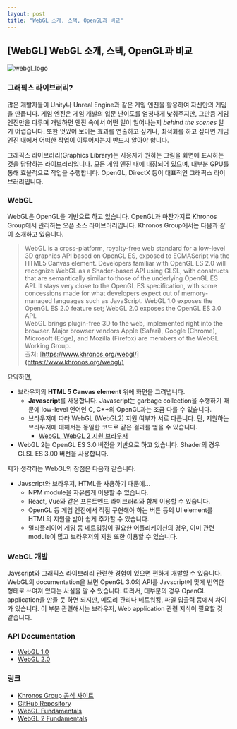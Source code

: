 ```yaml
---
layout: post
title: "WebGL 소개, 스택, OpenGL과 비교"
---
```

## [WebGL] WebGL 소개, 스택, OpenGL과 비교

![webgl_logo]({{site.url}}/assets/images/WebGL_100px_June16_180_75.png)

### 그래픽스 라이브러리?

많은 개발자들이 Unity나 Unreal Engine과 같은 게임 엔진을 활용하여 자신만의 게임을 만듭니다. 게임 엔진은 게임 개발의 입문 난이도를 엄청나게 낮춰주지만, 그만큼 게임 엔진만을 다루며 개발하면 엔진 속에서 어떤 일이 일어나는지 *behind the scenes* 알기 어렵습니다. 또한 멋있어 보이는 효과를 연출하고 싶거나, 최적화를 하고 싶다면 게임 엔진 내에서 어떠한 작업이 이루어지는지 반드시 알아야 합니다.

그래픽스 라이브러리(Graphics Library)는 사용자가 원하는 그림을 화면에 표시하는 것을 담당하는 라이브러리입니다. 모든 게임 엔진 내에 내장되어 있으며, 대부분 GPU를 통해 효율적으로 작업을 수행합니다. OpenGL, DirectX 등이 대표적인 그래픽스 라이브러리입니다.

### WebGL

WebGL은 OpenGL을 기반으로 하고 있습니다. OpenGL과 마찬가지로 Khronos Group에서 관리하는 오픈 소스 라이브러리입니다. Khronos Group에서는 다음과 같이 소개하고 있습니다.

> WebGL is a cross-platform, royalty-free web standard for a low-level 3D graphics API based on OpenGL ES, exposed to ECMAScript via the HTML5 Canvas element. Developers familiar with OpenGL ES 2.0 will recognize WebGL as a Shader-based API using GLSL, with constructs that are semantically similar to those of the underlying OpenGL ES API. It stays very close to the OpenGL ES specification, with some concessions made for what developers expect out of memory-managed languages such as JavaScript. WebGL 1.0 exposes the OpenGL ES 2.0 feature set; WebGL 2.0 exposes the OpenGL ES 3.0 API.  
WebGL brings plugin-free 3D to the web, implemented right into the browser. Major browser vendors Apple (Safari), Google (Chrome), Microsoft (Edge), and Mozilla (Firefox) are members of the WebGL Working Group.  
출처: [https://www.khronos.org/webgl/](https://www.khronos.org/webgl/)

요약하면,

- 브라우저의 **HTML 5 Canvas element** 위에 화면을 그려냅니다.
    - **Javascript**를 사용합니다. Javascript는 garbage collection을 수행하기 때문에 low-level 언어인 C, C++의 OpenGL과는 조금 다를 수 있습니다.
    - 브라우저에 따라 WebGL (WebGL2) 지원 여부가 서로 다릅니다. 단, 지원하는 브라우저에 대해서는 동일한 코드로 같은 결과를 얻을 수 있습니다.
        - [WebGL, WebGL 2 지원 브라우저](https://caniuse.com/#feat=webgl)
- WebGL 2는 OpenGL ES 3.0 버전을 기반으로 하고 있습니다. Shader의 경우 GLSL ES 3.00 버전을 사용합니다.

제가 생각하는 WebGL의 장점은 다음과 같습니다.

- Javscript와 브라우저, HTML을 사용하기 때문에...
    - NPM module을 자유롭게 이용할 수 있습니다.
    - React, Vue와 같은 프론트엔드 라이브러리와 함께 이용할 수 있습니다.
    - OpenGL 등 게임 엔진에서 직접 구현해야 하는 버튼 등의 UI element를 HTML의 지원을 받아 쉽게 추가할 수 있습니다.
    - 멀티플레이어 게임 등 네트워킹이 필요한 어플리케이션의 경우, 이미 관련 module이 많고 브라우저의 지원 또한 이용할 수 있습니다.

### WebGL 개발

Javscript와 그래픽스 라이브러리 관련한 경험이 있으면 편하게 개발할 수 있습니다. WebGL의 documentation을 보면 OpenGL 3.0의 API를 Javscript에 맞게 번역한 형태로 쓰여져 있다는 사실을 알 수 있습니다. 따라서, 대부분의 경우 OpenGL application을 만들 듯 하면 되지만, 메모리 관리나 네트워킹, 파일 입출력 등에서 차이가 있습니다. 이 부분 관련해서는 브라우저, Web application 관련 지식이 필요할 것 같습니다.

### API Documentation

- [WebGL 1.0](https://www.khronos.org/registry/webgl/specs/latest/1.0/)
- [WebGL 2.0](https://www.khronos.org/registry/webgl/specs/latest/2.0/)

### 링크

- [Khronos Group 공식 사이트](https://www.khronos.org/webgl/)
- [GitHub Repository](https://github.com/KhronosGroup/WebGL)
- [WebGL Fundamentals](https://webglfundamentals.org/)
- [WebGL 2 Fundamentals](https://webgl2fundamentals.org/)